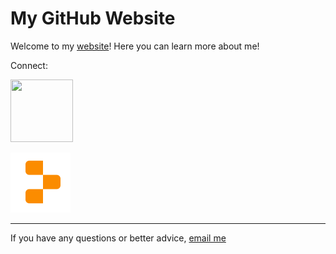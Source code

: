 # My GitHub Website

Welcome to my [website](https://peme969.is-a.dev)! Here you can learn more about me!

Connect:

<a href="https://github.com/peme969"><img width="100" height="100" src="github.png">

[![Replit](replit.png)](https://replit.com/@muskbot)




___________

If you have any questions or better advice, [email me](https://mail.google.com/mail/u/0/?fs=1&tf=cm&to=mrcoderpeme@gmail.com)


